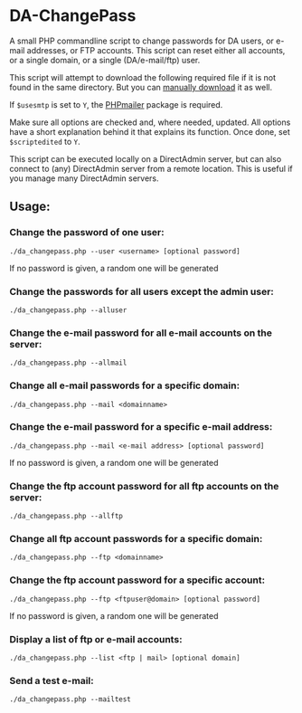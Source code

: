 DA-ChangePass
=============

A small PHP commandline script to change passwords for DA users, or e-mail addresses, or FTP accounts. This script can reset either all accounts, or a single domain, or a single (DA/e-mail/ftp) user.

This script will attempt to download the following required file if it is not found in the same directory. But you can [manually download](http://files.directadmin.com/services/all/httpsocket/httpsocket.php) it as well.

If `$usesmtp` is set to `Y`, the [PHPmailer](https://github.com/PHPMailer/PHPMailer) package is required.

Make sure all options are checked and, where needed, updated. All options have a short explanation behind it that explains its function. Once done, set `$scriptedited` to `Y`.

This script can be executed locally on a DirectAdmin server, but can also connect to (any) DirectAdmin server from a remote location. This is useful if you manage many DirectAdmin servers.

## Usage:

### Change the password of one user:
`./da_changepass.php --user <username> [optional password]`

If no password is given, a random one will be generated

### Change the passwords for all users except the admin user:
`./da_changepass.php --alluser`

### Change the e-mail password for all e-mail accounts on the server:
`./da_changepass.php --allmail`

### Change all e-mail passwords for a specific domain:
`./da_changepass.php --mail <domainname>`

### Change the e-mail password for a specific e-mail address:
`./da_changepass.php --mail <e-mail address> [optional password]`

If no password is given, a random one will be generated

### Change the ftp account password for all ftp accounts on the server:
`./da_changepass.php --allftp`

### Change all ftp account passwords for a specific domain:
`./da_changepass.php --ftp <domainname>`

### Change the ftp account password for a specific account:
`./da_changepass.php --ftp <ftpuser@domain> [optional password]`

If no password is given, a random one will be generated

### Display a list of ftp or e-mail accounts:
`./da_changepass.php --list <ftp | mail> [optional domain]`

### Send a test e-mail:
`./da_changepass.php --mailtest`
